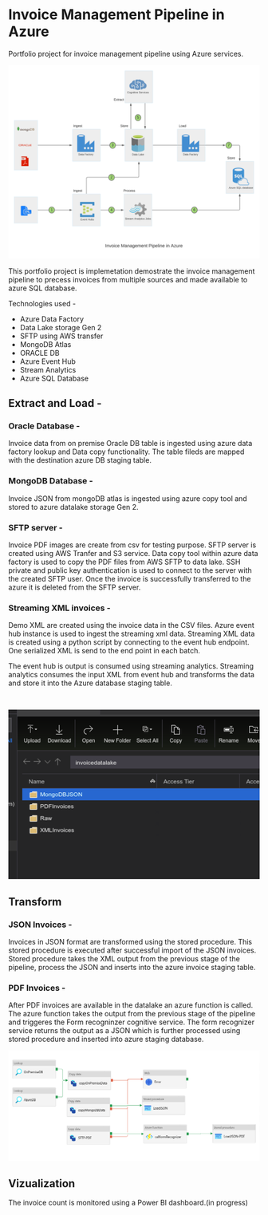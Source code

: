 # Invoice Management Pipeline in Azure
Portfolio project for invoice management pipeline using Azure services.

![Invoice Management Architecture](Invoice-Management-Architecture.png)

This portfolio project is implemetation demostrate the invoice management pipeline to precess invoices from multiple sources and made available to azure SQL database.

Technologies used - 
-  Azure Data Factory
-  Data Lake storage Gen 2
-  SFTP using AWS transfer
-  MongoDB Atlas
-  ORACLE DB
-  Azure Event Hub
-  Stream Analytics 
-  Azure SQL Database

## Extract and Load - 
### Oracle Database - 
Invoice data from on premise Oracle DB table is ingested using azure data factory lookup and Data copy functionality. The table fileds are mapped with the destination azure DB staging table.

### MongoDB Database - 
Invoice JSON from mongoDB atlas is ingested using azure copy tool and stored to azure datalake storage Gen 2.

### SFTP server - 
Invoice PDF images are create from csv for testing purpose. SFTP server is created using AWS Tranfer and S3 service. Data copy tool within azure data factory is used to copy the PDF files from AWS SFTP to data lake. SSH private and public key authentication is used to connect to the server with the created SFTP user. Once the invoice is successfully transferred to the azure it is deleted from the SFTP server.

### Streaming XML invoices - 
Demo XML are created using the invoice data in the CSV files. Azure event hub instance is used to ingest the streaming xml data. Streaming XML data is created using a python script by connecting to the event hub endpoint. One serialized XML is send to the end point in each batch.      

The event hub is output is consumed using streaming analytics. Streaming analytics consumes the input XML from event hub and transforms the data and store it into the Azure database staging table.

<br>

![Data Lake Architecture](Data-Lake.png)

## Transform

### JSON Invoices -
Invoices in JSON format are transformed using the stored procedure. This stored procedure is executed after successful import of the JSON invoices. Stored procedure takes the XML output from the previous stage of the pipeline, process the JSON and inserts into the azure invoice staging table.   

### PDF Invoices - 
After PDF invoices are available in the datalake an azure function is called. The azure function takes the output from the previous stage of the pipeline and triggeres the Form recogninzer cognitive service. The form recognizer service returns the output as a JSON which is further processed using stored procedure and inserted into azure staging database.

![Data Pipeline](data-pipeline.png)

## Vizualization
The invoice count is monitored using a Power BI dashboard.(in progress)



 
